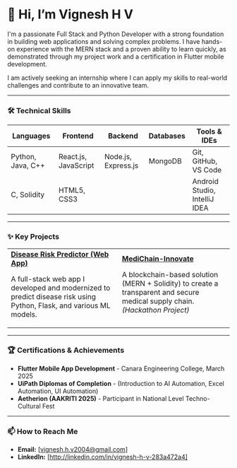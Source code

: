 # 👋 Hi, I’m Vignesh H V

I'm a passionate Full Stack and Python Developer with a strong foundation in building web applications and solving complex problems. I have hands-on experience with the MERN stack and a proven ability to learn quickly, as demonstrated through my project work and a certification in Flutter mobile development.

I am actively seeking an internship where I can apply my skills to real-world challenges and contribute to an innovative team.

---

### 🛠️ Technical Skills

| Languages          | Frontend              | Backend                | Databases | Tools & IDEs                     |
| ------------------ | --------------------- | ---------------------- | --------- | -------------------------------- |
| Python, Java, C++  | React.js, JavaScript  | Node.js, Express.js    | MongoDB   | Git, GitHub, VS Code             |
| C, Solidity        | HTML5, CSS3           |                        |           | Android Studio, IntelliJ IDEA    |

---

### ✨ Key Projects

<table>
  <tr>
    <td width="50%">
      <a href="https://github.com/Vignesh2v04/disease_risk_pridictor"><strong>Disease Risk Predictor (Web App)</strong></a>
      <br />
      <p>A full-stack web app I developed and modernized to predict disease risk using Python, Flask, and various ML models.</p>
    </td>
    <td width="50%">
      <a href="https://github.com/Vignesh2v04/MediChain-Innovate"><strong>MediChain-Innovate</strong></a>
      <br />
      <p>A blockchain-based solution (MERN + Solidity) to create a transparent and secure medical supply chain. <em>(Hackathon Project)</em></p>
    </td>
  </tr>
</table>

---

### 🏆 Certifications & Achievements

*   **Flutter Mobile App Development** - Canara Engineering College, March 2025
*   **UiPath Diplomas of Completion** - (Introduction to AI Automation, Excel Automation, UI Automation)
*   **Aetherion (AAKRITI 2025)** - Participant in National Level Techno-Cultural Fest

---

### 📫 How to Reach Me

*   **Email:** [vignesh.h.v2004@gmail.com]
*   **LinkedIn:** [http://linkedin.com/in/vignesh-h-v-283a472a4]
